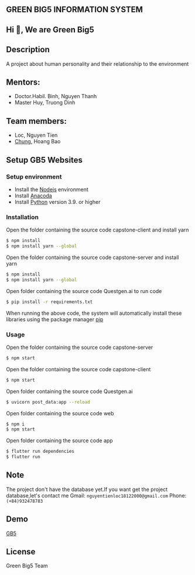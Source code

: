 ﻿## GREEN BIG5 INFORMATION SYSTEM
## Hi 👋, We are Green Big5

## Description
A project about human personality and their relationship to the environment

## Mentors:
- Doctor.Habil. Binh, Nguyen Thanh
- Master Huy, Truong Dinh

## Team members: 
- Loc, Nguyen Tien
- [Chung](https://github.com/Cyouisme/), Hoang Bao

## Setup GB5 Websites

### Setup environment
- Install the [Nodejs](https://nodejs.org/en/download/) environment
- Install [Anacoda](https://www.anaconda.com/)
- Install [Python](https://www.python.org/downloads/) version 3.9. or higher

### Installation

Open the folder containing the source code capstone-client and install yarn

```bash
$ npm install
$ npm install yarn --global
```

Open the folder containing the source code capstone-server and install yarn

```bash
$ npm install
$ npm install yarn --global
```

Open folder containing the source code Questgen.ai to run code 

```bash
$ pip install -r requirements.txt
```

When running the above code, the system will automatically install these libraries using the package manager [pip](https://pip.pypa.io/en/stable/)

### Usage

Open the folder containing the source code capstone-server
```bash
$ npm start
```

Open the folder containing the source code capstone-client
```bash
$ npm start
```

Open folder containing the source code Questgen.ai

```bash
$ uvicorn post_data:app --reload
```

Open folder containing the source code web
```bash
$ npm i
$ npm start
```


Open folder containing the source code app
```bash
$ flutter run dependencies
$ flutter run
```
## Note
The project don't have the database yet.If you want get the project database,let's contact me
Gmail: `nguyentienloc18122000@gmail.com`
Phone: `(+84)932478783`

## Demo
[GB5](http://greenbig5.herokuapp.com/)

## License
Green Big5 Team
